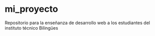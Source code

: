 # mi_proyecto

Repositorio para la enseñanza de desarrollo web a los estudiantes del instituto técnico Bilingües

